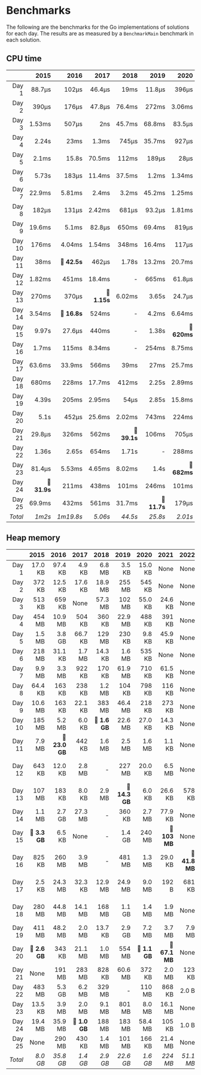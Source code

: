 # Benchmarks
The following are the benchmarks for the Go implementations of solutions for each day. The results are as measured by a `BenchmarkMain` benchmark in each solution.

## CPU time

 &nbsp;  | 2015 | 2016 | 2017 | 2018 | 2019 | 2020 | 2021 | 2022 | 2023 | 2024
 ---:  | ---:  | ---:  | ---:  | ---:  | ---:  | ---:  | ---:  | ---:  | ---:  | ---: 
Day 1 | 88.7µs | 102µs | 46.4µs | 19ms | 11.8µs | 396µs | 14.4µs | 13.9µs | 579µs | 64.5µs
Day 2 | 390µs | 176µs | 47.8µs | 76.4ms | 272ms | 3.06ms | 1.22µs | 4.18µs | 22.2µs | 75µs
Day 3 | 1.53ms | 507µs | 2ns | 45.7ms | 68.8ms | 83.5µs | 48.2µs | 65.7µs | 2.78ms | 25.9µs
Day 4 | 2.24s | 23ms | 1.3ms | 745µs | 35.7ms | 927µs | 692µs | 23.4µs | 62.8µs | 396µs
Day 5 | 2.1ms | 15.8s | 70.5ms | 112ms | 189µs | 28µs | 704µs | 15.7µs | 35.2µs | 35.7µs
Day 6 | 5.73s | 183µs | 11.4ms | 37.5ms | 1.2ms | 1.34ms | 656ns | 14.5µs | 3.44ms | 77ms
Day 7 | 22.9ms | 5.81ms | 2.4ms | 3.2ms | 45.2ms | 1.25ms | 57.1µs | 13.2µs | 312µs | 14.2ms
Day 8 | 182µs | 131µs | 2.42ms | 681µs | 93.2µs | 1.81ms | 535µs | 458µs | 1.68ms | 14.1µs
Day 9 | 19.6ms | 5.1ms | 82.8µs | 650ms | 69.4ms | 819µs | 244µs | 446µs | 114µs | 1.29ms
Day 10 | 176ms | 4.04ms | 1.54ms | 348ms | 16.4ms | 117µs | 74.4µs | 919ns | 3.66ms | 80.8µs
Day 11 | 38ms | **🔴 42.5s** | 462µs | 1.78s | 13.2ms | 20.7ms | 360µs | 18.3ms | 274µs | 428ns
Day 12 | 1.82ms | 451ms | 18.4ms | - | 665ms | 61.8µs | 5.09ms | 1.58ms | 53ms | 1.13ms
Day 13 | 270ms | 370µs | **🔴 1.15s** | 6.02ms | 3.65s | 24.7µs | 145µs | 2.59ms | 1.96ms | 53.7µs
Day 14 | 3.54ms | **🔴 16.8s** | 524ms | - | 4.2ms | 6.64ms | 405µs | 8.12ms | 33ms | 266µs
Day 15 | 9.97s | 27.6µs | 440ms | - | 1.38s | **🔴 620ms** | **🔴 296ms** | 2.84µs | 147µs | 605µs
Day 16 | 1.7ms | 115ms | 8.34ms | - | 254ms | 8.75ms | 45.2µs | **🔴 2.05s** | 6.71ms | 3.22ms
Day 17 | 63.6ms | 33.9ms | 566ms | 39ms | 27ms | 25.7ms | 301µs | 1.8ms | **🔴 208ms** | 1.13µs
Day 18 | 680ms | 228ms | 17.7ms | 412ms | 2.25s | 2.89ms | 18.1ms | 1.02ms | 27.6µs | **🔴 479ms**
Day 19 | 4.39s | 205ms | 2.95ms | 54µs | 2.85s | 15.8ms | 41.8ms | **🔴 1.56s** | 293µs | -
Day 20 | 5.1s | 452µs | 25.6ms | 2.02ms | 743ms | 224ms | 18.9ms | 594ms | 25.5ms | -
Day 21 | 29.8µs | 326ms | 562ms | **🔴 39.1s** | 106ms | 705µs | 7.7ms | 569µs | 10.3ms | -
Day 22 | 1.36s | 2.65s | 654ms | 1.71s | - | 288ms | 16.7ms | 172ms | 9.84ms | -
Day 23 | 81.4µs | 5.53ms | 4.65ms | 8.02ms | 1.4s | **🔴 682ms** | 92.1ms | 154ms | **🔴 199ms** | -
Day 24 | **🔴 31.9s** | 211ms | 438ms | 101ms | 246ms | 101ms | 1.42ms | 190ms | 1.04ms | -
Day 25 | 69.9ms | 432ms | 561ms | 31.7ms | **🔴 11.7s** | 179µs | **🔴 139ms** | 4.48µs | - | -
*Total* | *1m2s* | *1m19.8s* | *5.06s* | *44.5s* | *25.8s* | *2.01s* | *640ms* | *4.75s* | *562ms* | *577ms*

## Heap memory

 &nbsp;  | 2015 | 2016 | 2017 | 2018 | 2019 | 2020 | 2021 | 2022 | 2023 | 2024
 ---:  | ---:  | ---:  | ---:  | ---:  | ---:  | ---:  | ---:  | ---:  | ---:  | ---: 
Day 1 | 17.0 KB | 97.4 KB | 4.9 KB | 6.8 MB | 3.5 KB | 15.0 KB | None | None | None | None
Day 2 | 372 KB | 12.5 KB | 17.6 KB | 18.9 MB | 255 MB | 545 KB | None | None | None | None
Day 3 | 513 KB | 659 KB | None | 57.3 MB | 102 MB | 55.0 KB | 24.6 KB | None | 2.8 MB | None
Day 4 | 454 MB | 10.9 MB | 504 KB | 360 KB | 22.9 MB | 488 KB | 391 KB | None | None | None
Day 5 | 1.5 MB | 3.8 GB | 66.7 KB | 129 MB | 230 KB | 9.8 KB | 45.9 KB | None | 40.2 KB | None
Day 6 | 218 MB | 31.1 KB | 1.7 MB | 14.3 KB | 1.6 MB | 535 KB | None | None | 112 B | None
Day 7 | 9.9 MB | 3.3 MB | 922 KB | 170 KB | 61.9 MB | 710 KB | 61.5 KB | None | 101 KB | None
Day 8 | 64.4 KB | 163 KB | 238 KB | 1.2 MB | 104 KB | 798 KB | 116 KB | None | 13.0 KB | None
Day 9 | 10.6 MB | 163 KB | 22.1 KB | 383 MB | 46.4 MB | 218 KB | 273 KB | None | 326 KB | None
Day 10 | 185 MB | 5.2 MB | 6.0 KB | **🔴 1.6 GB** | 22.6 MB | 27.0 KB | 14.3 KB | None | 688 KB | None
Day 11 | 7.9 MB | **🔴 23.0 GB** | 442 KB | 1.6 MB | 2.5 MB | 1.6 MB | 1.1 KB | None | 75.6 KB | None
Day 12 | 643 KB | 12.0 KB | 2.8 MB | - | 227 MB | 20.0 KB | 6.5 MB | None | **🔴 108 MB** | None
Day 13 | 107 MB | 183 KB | 8.0 KB | 2.9 MB | **🔴 14.3 GB** | 6.0 KB | 26.6 KB | 578 KB | 1.3 MB | None
Day 14 | 1.1 MB | 2.7 GB | 27.3 MB | - | 360 KB | 2.7 MB | 77.9 KB | None | 87.6 KB | None
Day 15 | **🔴 3.3 GB** | 6.5 KB | None | - | 1.4 GB | 240 MB | **🔴 103 MB** | None | 17.9 KB | None
Day 16 | 825 KB | 260 MB | 3.9 MB | - | 481 MB | 1.3 MB | 29.0 KB | **🔴 41.8 MB** | 44.5 MB | None
Day 17 | 2.5 KB | 24.3 MB | 32.3 KB | 12.9 MB | 24.9 MB | 9.0 MB | 192 B | 681 KB | **🔴 76.9 MB** | None
Day 18 | 280 MB | 44.8 MB | 14.1 MB | 168 MB | 1.1 GB | 1.4 MB | 1.9 MB | None | None | **🔴 103 MB**
Day 19 | 411 MB | 48.2 MB | 2.0 MB | 13.7 KB | 2.9 GB | 7.2 MB | 3.7 MB | 7.9 MB | 252 KB | -
Day 20 | **🔴 2.6 GB** | 343 KB | 21.1 MB | 1.0 MB | 554 MB | **🔴 1.1 GB** | **🔴 67.1 MB** | None | 27.4 KB | -
Day 21 | None | 191 MB | 283 MB | 828 KB | 60.6 MB | 372 KB | 2.0 MB | 123 KB | 8.2 MB | -
Day 22 | 483 MB | 5.3 GB | 6.2 MB | 329 MB | - | 110 MB | 868 KB | 2.0 B | 434 KB | -
Day 23 | 13.5 KB | 3.9 MB | 2.0 MB | 9.1 MB | 801 MB | 8.0 MB | 16.1 MB | None | 9.4 MB | -
Day 24 | 19.4 MB | 35.9 MB | **🔴 1.0 GB** | 188 MB | 183 MB | 58.4 MB | 105 KB | 1.0 B | 128 KB | -
Day 25 | None | 290 MB | 430 KB | 1.4 MB | 101 MB | 166 KB | 21.4 MB | None | - | -
*Total* | *8.0 GB* | *35.8 GB* | *1.4 GB* | *2.9 GB* | *22.6 GB* | *1.6 GB* | *224 MB* | *51.1 MB* | *253 MB* | *103 MB*